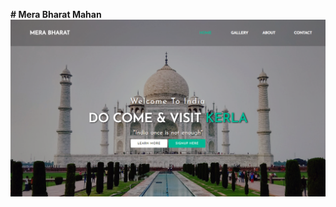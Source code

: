 **# Mera Bharat Mahan**
<img src='https://github.com/niteshkr034/html-css-projects/blob/master/animated-text-webpage-mera-bharat/Snapshot/main-page.png'/>
